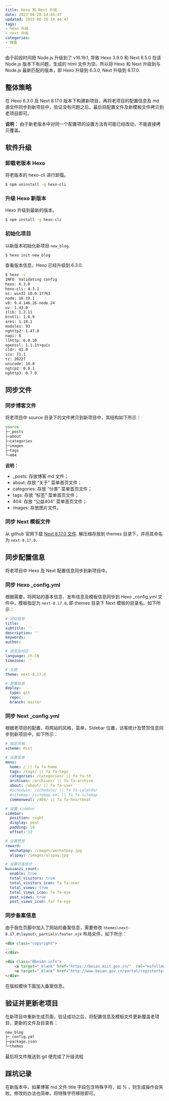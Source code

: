 ```yaml
---
title: Hexo 和 Next 升级
date: 2023-06-28 14:44:47
updated: 2023-06-28 14:44:47
tags:
- hexo 升级
- next 升级
categories:
- 博客
---
```


由于前段时间把 Node.js 升级到了 v16.19.1, 导致 Hexo 3.9.0 和 Next 6.5.0 在该 Node.js 版本下有问题，生成的 html 文件为空。所以将 Hexo 和 Next 升级到与 Node.js 最新匹配的版本，即 Hexo 升级到 6.3.0, Next 升级到 8.17.0. 

<!-- more -->
## 整体策略

在 Hexo 6.3.0 及 Next 8.17.0 版本下构建新项目，再将老项目的配置信息及 md 源文件同步到新项目中，验证没有问题之后，最后将配置文件及新模板文件拷贝到老项目即可。

**说明：** 由于新老版本中对同一个配置项的设置方法有可能已经改动，不能直接拷贝覆盖。

## 软件升级

### 卸载老版本 Hexo

将老版本的 hexo-cli 进行卸载。

```bash
$ npm uninstall -g hexo-cli
```

### 升级 Hexo 新版本

Hexo 升级到最新的版本。

```bash
$ npm install -g hexo-cli
```

### 初始化项目

以新版本初始化新项目 `new_blog`.

```bash
$ hexo init new_blog
```
查看版本信息，Hexo 已经升级到 6.3.0.

```bash
$ hexo -v
INFO  Validating config
hexo: 6.3.0
hexo-cli: 4.3.1
os: win32 10.0.17763
node: 16.19.1
v8: 9.4.146.26-node.24
uv: 1.43.0
zlib: 1.2.11
brotli: 1.0.9
ares: 1.18.1
modules: 93
nghttp2: 1.47.0
napi: 8
llhttp: 6.0.10
openssl: 1.1.1t+quic
cldr: 41.0
icu: 71.1
tz: 2022f
unicode: 14.0
ngtcp2: 0.8.1
nghttp3: 0.7.0
```

## 同步文件

### 同步博客文件

将老项目中 source 目录下的文件拷贝到新项目中，其结构如下所示：

```bash
source
├─_posts
├─about
├─categories
├─images
├─tags
└─404
```

**说明：**
- _posts: 存放博客 md 文件；
- about: 存放 “关于” 菜单首页文件；
- categories: 存放 “分类” 菜单首页文件；
- tags: 存放 “标签” 菜单首页文件；
- 404: 存放 “公益404” 菜单首页文件；
- images: 存放图片文件。

### 同步 Next 模板文件

从 github 官网下载 [Next 8.17.0 文件](https://github.com/next-theme/hexo-theme-next/releases/tag/v8.17.0). 解压缩存放到 themes 目录下，并将其命名为 `next-8.17.0`.

## 同步配置信息

将老项目中 Hexo 及 Next 配置信息同步到新项目中。

### 同步 Hexo _config.yml

根据需要，将网站的基本信息，发布信息及模板信息同步到  Hexo _config.yml 文件中，模板指定为 `next-8.17.0`, 即 themes 目录下 Next 模板的目录名。如下所示：

```yaml
# 网站信息
title: 
subtitle: ''
description: ''
keywords: 
author: 

# 语言及时区
language: zh-CN
timezone: ''

# 主题
theme: next-8.17.0

# 部署信息
deploy:
  type: git
  repo: 
  branch: master

```

### 同步 Next _config.yml

根据老项目的配置，将网站的风格，菜单，Sidebar 位置，访客统计及赞赏信息同步到新项目中，如下所示：

```yaml
# 指定风格
scheme: Mist

# 设置菜单
menu:
  home: / || fa fa-home
  tags: /tags/ || fa fa-tags
  categories: /categories/ || fa fa-th
  archives: /archives/ || fa fa-archive
  about: /about/ || fa fa-user
  #schedule: /schedule/ || fa fa-calendar
  #sitemap: /sitemap.xml || fa fa-sitemap
  commonweal: /404/ || fa fa-heartbeat

# 设置 sidebar
sidebar:
  position: right
  display: post
  padding: 18
  offset: 12

# 设置赞赏
reward:
  wechatpay: /images/wechatpay.jpg
  alipay: /images/alipay.jpg

# 设置访客统计
busuanzi_count:
  enable: true
  total_visitors: true
  total_visitors_icon: fa fa-user
  total_views: true
  total_views_icon: fa fa-eye
  post_views: true
  post_views_icon: far fa-eye

```

### 同步备案信息

由于我在页脚中加入了网站的备案信息，需要修改 `themes\next-8.17.0\layout\_partials\footer.njk` 布局文件，如下所示：

```html
<div class="copyright">
...
</div>

<div class="BbeiAn-info">
    <a target="_blank" href="https://beian.miit.gov.cn/"  rel="nofollow">粤ICP备 20210XXXXXXXX </a>
	<a target="_blank" href="http://www.beian.gov.cn/portal/registerSystemInfo?recordcode=自己的备案号" style="text-decoration:none;padding-left:30px;background:url(https://s1.ax1x.com/2018/09/29/ilmwIH.png) no-repeat left center" rel="nofollow">{{ __('粤公网安备 自己的备案号') }}</a>
</div>
```

在版权模块下面加入备案信息。

## 验证并更新老项目

在新项目中重新生成页面，验证成功之后，将配置信息及模板文件更新覆盖老项目，更新的文件及目录有：

```bash
new_blog
├─_config.yml
├─package.json
└─themes

```

最后将文件推送到 git 便完成了升级流程


## 踩坑记录

在新版本中，如果博客 md 文件 title 字段包含特殊字符，如 % ，则生成操作会失败。修改的办法也简单，将特殊字符移除即可。